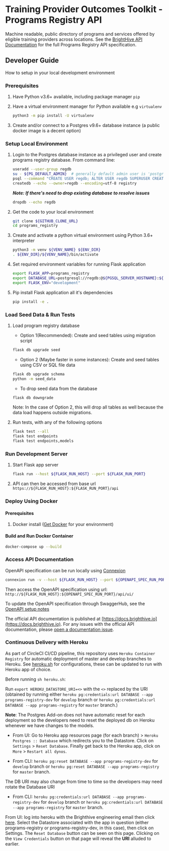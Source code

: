 # Training Provider Outcomes Toolkit - Programs Registry API

Machine readable, public directory of programs and services offered by eligible training providers across locations. See the [BrightHive API Documentation](https://docs.brighthive.io) for the full Programs Registry API specification.

## Developer Guide

How to setup in your local development environment

### Prerequisites

1. Have Python v3.6+ available, including package manager `pip`
2. Have a virtual environment manager for Python available e.g `virtualenv`

    ```bash
    python3 -m pip install -U virtualenv
    ```

3. Create and/or connect to a Postgres v9.6+ database instance (a public docker image is a decent option)

### Setup Local Environment

1. Login to the Postgres database instance as a privileged user and create programs registry database. From command line:

    ```bash
    useradd --user-group regdb
    su - ${PG_DEFAULT_ADMIN}  # generally default admin user is 'postgres'
    psql --command "CREATE USER regdb; ALTER USER regdb SUPERUSER CREATEDB;"
    createdb --echo --owner=regdb --encoding=utf-8 registry
    ```

    **_Note: If there's need to drop existing database to resolve issues_**

    ```bash
    dropdb --echo regdb
    ```

2. Get the code to your local environment

    ```bash
    git clone ${GITHUB_CLONE_URL}
    cd programs_registry
    ```

3. Create and activate a python virtual environment using Python 3.6+ interpreter

    ```bash
    python3 -m venv ${VENV_NAME} ${ENV_DIR}
    . ${ENV_DIR}/${VENV_NAME}/bin/activate
    ```

4. Set required environment variables for running Flask application

    ```bash
    export FLASK_APP=programs_registry
    export DATABASE_URL=postgresql://regdb:@${PGSQL_SERVER_HOSTNAME}:${PGSQL_PORT}/registry
    export FLASK_ENV="development"
    ```

5. Pip install Flask application all it's dependencies

    ```bash
    pip install -e .
    ```

### Load Seed Data & Run Tests

1. Load program registry database

    * Option 1(Recommended): Create and seed tables using migration script

    ```bash
    flask db upgrade seed
    ```

    * Option 2 (Maybe faster in some instances): Create and seed tables using CSV or SQL file data

    ```bash
    flask db upgrade schema
    python -m seed_data
    ```

    * To drop seed data from the database

    ```bash
    flask db downgrade
    ```

    Note: In the case of Option 2, this will drop all tables as well because the data load happens outside migrations.


2. Run tests, with any of the following options

    ```bash
    flask test --all
    flask test endpoints
    flask test endpoints,models
    ```

### Run Development Server

1. Start Flask app server

    ```bash
    flask run --host ${FLASK_RUN_HOST} --port ${FLASK_RUN_PORT}
    ```

2. API can then be accessed from base url `https://${FLASK_RUN_HOST}:${FLASK_RUN_PORT}/api`


### Deploy Using Docker

#### Prerequisites

1. Docker install ([Get Docker](https://www.docker.com/get-docker) for your environment)

#### Build and Run Docker Container

```bash
docker-compose up --build
```

### Access API Documentation

 OpenAPI specification can be run locally using [Connexion](https://github.com/zalando/connexion#why-connexion)

```bash
connexion run -v --host ${FLASK_RUN_HOST} --port ${OPENAPI_SPEC_RUN_PORT} .openapi/swagger.yml
```

Then access the OpenAPI specification using url: `http://${FLASK_RUN_HOST}:${OPENAPI_SPEC_RUN_PORT}/api/ui/`

To update the OpenAPI specification through SwaggerHub, see the [OpenAPI setup notes](https://github.com/workforce-data-initiative/program-registry/blob/master/.openapi/README.md)

The official API documentation is published at [https://docs.brighthive.io](https://docs.brighthive.io). For any issues with the official API documentation, please [open a documentation issue](https://github.com/workforce-data-initiative/program-registry/issues).

### Continuous Delivery with Heroku

As part of CircleCI CI/CD pipeline, this repository uses `Heroku Container Registry` for automatic deployment of master and develop branches to Heroku. See [heroku.sh](https://github.com/workforce-data-initiative/program-registry/blob/master/heroku.sh) for configurations, these can be updated to run with Heroku app of choice.

Before running `sh heroku.sh`:

Run `export HEROKU_DATASTORE_URI=<>` with the `<>` replaced by the URI (obtained by running either `heroku pg:credentials:url DATABASE --app programs-registry-dev` for `develop` branch or `heroku pg:credentials:url DATABASE --app programs-registry` for `master` branch.)

**Note**:
The Postgres Add-on does not have automatic reset for each deployment so the developers need to reset the deployed db on Heroku whenever we have changes to the models.

* From UI: Go to Heroku app resources page (for each branch) > `Heroku Postgres :: Database` which redirects you to the Datastore. Click on `Settings` > `Reset Database`. Finally get back to the Heroku app, click on `More` > `Restart all dynos`.

* From CLI: `heroku pg:reset DATABASE --app programs-registry-dev` for `develop` branch or `heroku pg:reset DATABASE --app programs-registry` for `master` branch.

The DB URI may also change from time to time so the developers may need rotate the Database URI

* From CLI: `heroku pg:credentials:url DATABASE --app programs-registry-dev` for `develop` branch or `heroku pg:credentials:url DATABASE --app programs-registry` for `master` branch.

From UI: log into heroku with the Brighthive engineering email then click [here](data.heroku.com). Select the Datastore associated with the app in question (either programs-registry or programs-registry-dev, in this case), then click on Settings. The `Reset Database` button can be seen on this page. Clicking on the `View Credentials` button on that page will reveal the **URI** alluded to earlier.
